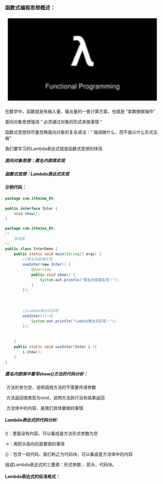 ### 函数式编程思想概述：

![135-1](img/135-1.png)

在数学中，函数就是有输入量、输出量的一套计算方案，也就是 “拿数据做操作”

面向对象思想强调 “ 必须通过对象的形式来做事情 ”

函数式思想则尽量忽略面向对象的复杂语法：“ 强调做什么，而不是以什么形式去做”

我们要学习的Lambda表达式就是函数式思想的体现



##### 面向对象思想：匿名内部类实现

##### 函数式思想：Lambda表达式实现

#### 示例代码：

```java
package com.itheima_05;

public interface Inter {
    void show();
}
```

```java
package com.itheima_05;
/*
    测试类
*/
public class InterDemo {
    public static void main(String[] args) {
        //匿名内部类实现
        useInter(new Inter() {
            @Override
            public void show() {
                System.out.println("匿名内部类实现！");
            }
        });



        //Lambda表达式实现
        useInter(()->{
            System.out.println("Lambda表达式实现！");
        });


    }
    public static void useInter(Inter i ){
        i.show();
    }
}
```

##### 匿名内部类中重写show()方法的代码分析：

​	方法形参为空，说明调用方法时不需要传递参数

​	方法返回值类型为void，说明方法执行没有结果返回

​	方法体中的内容，是我们具体要做的事情

##### Lambda表达式的代码分析:

()：里面没有内容，可以看成是方法形式参数为空

->：用箭头指向后面要做的事情

{}：包含一段代码，我们称之为代码块，可以看成是方法体中的内容

组成Lambda表达式的三要素：形式参数 、箭头、代码块。



#### Lambda表达式的标准格式：